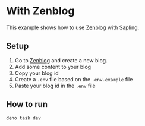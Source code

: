 # With Zenblog

This example shows how to use [Zenblog](https://zenblog.com/) with Sapling.

## Setup

1. Go to [Zenblog](https://zenblog.com/) and create a new blog.
2. Add some content to your blog
3. Copy your blog id
4. Create a `.env` file based on the `.env.example` file
5. Paste your blog id in the `.env` file

## How to run

```bash 
deno task dev
```


